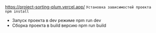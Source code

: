 
https://project-sorting-plum.vercel.app/
```Установка зависимостей проекта npm install```
- Запуск проекта в dev режиме npm run dev
- Сборка проекта в build версию npm run build
